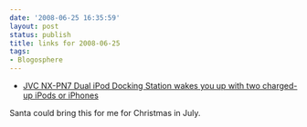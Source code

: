 ```yaml
---
date: '2008-06-25 16:35:59'
layout: post
status: publish
title: links for 2008-06-25
tags:
- Blogosphere
---
```


* [JVC NX-PN7 Dual iPod Docking Station wakes you up with two charged-up iPods or iPhones](http://dvice.com/archives/2008/06/jvc_nxpn7_dual.php)

Santa could bring this for me for Christmas in July.